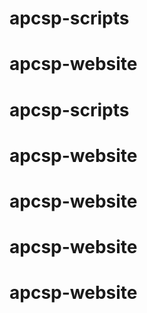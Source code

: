 # apcsp-scripts
# apcsp-website
# apcsp-scripts
# apcsp-website
# apcsp-website
# apcsp-website
# apcsp-website
